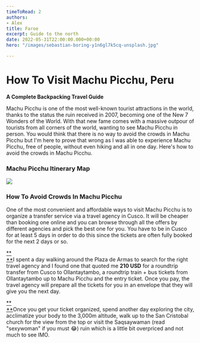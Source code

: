 ```yaml
---
timeToRead: 2
authors:
- Alex
title: Faroe
excerpt: Guide to the north
date: 2022-05-31T22:00:00.000+00:00
hero: "/images/sebastian-boring-y1n6gl7k5cq-unsplash.jpg"

---
```

# How To Visit Machu Picchu, Peru

**A Complete Backpacking Travel Guide**

  
Machu Picchu is one of the most well-known tourist attractions in the world, thanks to the status the ruin received in 2007, becoming one of the New 7 Wonders of the World. With that new fame comes with a massive outpour of tourists from all corners of the world, wanting to see Machu Picchu in person. You would think that there is no way to avoid the crowds in Machu Picchu but I'm here to prove that wrong as I was able to experience Machu Picchu, free of people, without even hiking and all in one day. Here's how to avoid the crowds in Machu Picchu.

### Machu Picchu Itinerary Map

![](/images/machu-picchu-cusco-backpacking-guide-image-1.jpeg)

### How To Avoid Crowds In Machu Picchu

  
One of the most convenient and affordable ways to visit Machu Picchu is to organize a transfer service via a travel agency in Cusco. It will be cheaper than booking one online and you can browse through all the offers by different agencies and pick the best one for you. You have to be in Cusco for at least 5 days in order to do this since the tickets are often fully booked for the next 2 days or so.

[**  
**](https://assets.bucketlistly.blog/sites/5adf778b6eabcc00190b75b1/content_entry5b155bed5711a8176e9f9783/5b167adcd584e8127db7df4b/files/158471381056-main-image.jpg)I spent a day walking around the Plaza de Armas to search for the right travel agency and I found one that quoted me **210 USD** for a roundtrip transfer from Cusco to Ollantaytambo, a roundtrip train + bus tickets from Ollantaytambo up to Machu Picchu and the entry ticket. Once you pay, the travel agency will prepare all the tickets for you in an envelope that they will give you the next day.

[**  
**](https://assets.bucketlistly.blog/sites/5adf778b6eabcc00190b75b1/content_entry5b155bed5711a8176e9f9783/5b167ad5d584e8127db7df48/files/158471382756-main-image.jpg)Once you get your ticket organized, spend another day exploring the city, acclimatize your body to the 3,000m altitude, walk up to the San Cristobal church for the view from the top or visit the Saqsaywaman (read "sexywoman" if you must 😂) ruin which is a little bit overpriced and not much to see IMO.